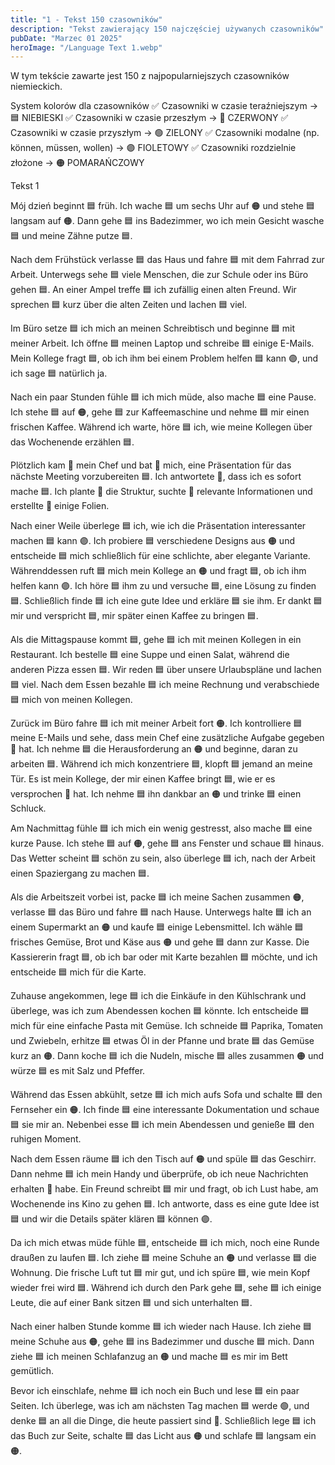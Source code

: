 ```yaml
---
title: "1 - Tekst 150 czasowników"
description: "Tekst zawierający 150 najczęściej używanych czasowników"
pubDate: "Marzec 01 2025"
heroImage: "/Language Text 1.webp"
---
```


W tym tekście zawarte jest 150 z najpopularniejszych czasowników niemieckich.

System kolorów dla czasowników
 ✅ Czasowniki w czasie teraźniejszym → 🟦 NIEBIESKI
 ✅ Czasowniki w czasie przeszłym → 🔴 CZERWONY
 ✅ Czasowniki w czasie przyszłym → 🟢 ZIELONY
 ✅ Czasowniki modalne (np. können, müssen, wollen) → 🟣 FIOLETOWY
 ✅ Czasowniki rozdzielnie złożone → 🟠 POMARAŃCZOWY

Tekst 1

Mój dzień beginnt 🟦 früh. Ich wache 🟦 um sechs Uhr auf 🟠 und stehe 🟦 langsam auf 🟠. Dann gehe 🟦 ins Badezimmer, wo ich mein Gesicht wasche 🟦 und meine Zähne putze 🟦.

Nach dem Frühstück verlasse 🟦 das Haus und fahre 🟦 mit dem Fahrrad zur Arbeit. Unterwegs sehe 🟦 viele Menschen, die zur Schule oder ins Büro gehen 🟦. An einer Ampel treffe 🟦 ich zufällig einen alten Freund. Wir sprechen 🟦 kurz über die alten Zeiten und lachen 🟦 viel.

Im Büro setze 🟦 ich mich an meinen Schreibtisch und beginne 🟦 mit meiner Arbeit. Ich öffne 🟦 meinen Laptop und schreibe 🟦 einige E-Mails. Mein Kollege fragt 🟦, ob ich ihm bei einem Problem helfen 🟦 kann 🟣, und ich sage 🟦 natürlich ja.

Nach ein paar Stunden fühle 🟦 ich mich müde, also mache 🟦 eine Pause. Ich stehe 🟦 auf 🟠, gehe 🟦 zur Kaffeemaschine und nehme 🟦 mir einen frischen Kaffee. Während ich warte, höre 🟦 ich, wie meine Kollegen über das Wochenende erzählen 🟦.

Plötzlich kam 🔴 mein Chef und bat 🔴 mich, eine Präsentation für das nächste Meeting vorzubereiten 🟦. Ich antwortete 🔴, dass ich es sofort mache 🟦. Ich plante 🔴 die Struktur, suchte 🔴 relevante Informationen und erstellte 🔴 einige Folien.

Nach einer Weile überlege 🟦 ich, wie ich die Präsentation interessanter machen 🟦 kann 🟣. Ich probiere 🟦 verschiedene Designs aus 🟠 und entscheide 🟦 mich schließlich für eine schlichte, aber elegante Variante. Währenddessen ruft 🟦 mich mein Kollege an 🟠 und fragt 🟦, ob ich ihm helfen kann 🟣. Ich höre 🟦 ihm zu und versuche 🟦, eine Lösung zu finden 🟦. Schließlich finde 🟦 ich eine gute Idee und erkläre 🟦 sie ihm. Er dankt 🟦 mir und verspricht 🟦, mir später einen Kaffee zu bringen 🟦.

Als die Mittagspause kommt 🟦, gehe 🟦 ich mit meinen Kollegen in ein Restaurant. Ich bestelle 🟦 eine Suppe und einen Salat, während die anderen Pizza essen 🟦. Wir reden 🟦 über unsere Urlaubspläne und lachen 🟦 viel. Nach dem Essen bezahle 🟦 ich meine Rechnung und verabschiede 🟦 mich von meinen Kollegen.

Zurück im Büro fahre 🟦 ich mit meiner Arbeit fort 🟠. Ich kontrolliere 🟦 meine E-Mails und sehe, dass mein Chef eine zusätzliche Aufgabe gegeben 🔴 hat. Ich nehme 🟦 die Herausforderung an 🟠 und beginne, daran zu arbeiten 🟦. Während ich mich konzentriere 🟦, klopft 🟦 jemand an meine Tür. Es ist mein Kollege, der mir einen Kaffee bringt 🟦, wie er es versprochen 🔴 hat. Ich nehme 🟦 ihn dankbar an 🟠 und trinke 🟦 einen Schluck.

Am Nachmittag fühle 🟦 ich mich ein wenig gestresst, also mache 🟦 eine kurze Pause. Ich stehe 🟦 auf 🟠, gehe 🟦 ans Fenster und schaue 🟦 hinaus. Das Wetter scheint 🟦 schön zu sein, also überlege 🟦 ich, nach der Arbeit einen Spaziergang zu machen 🟦.

Als die Arbeitszeit vorbei ist, packe 🟦 ich meine Sachen zusammen 🟠, verlasse 🟦 das Büro und fahre 🟦 nach Hause. Unterwegs halte 🟦 ich an einem Supermarkt an 🟠 und kaufe 🟦 einige Lebensmittel. Ich wähle 🟦 frisches Gemüse, Brot und Käse aus 🟠 und gehe 🟦 dann zur Kasse. Die Kassiererin fragt 🟦, ob ich bar oder mit Karte bezahlen 🟦 möchte, und ich entscheide 🟦 mich für die Karte.

Zuhause angekommen, lege 🟦 ich die Einkäufe in den Kühlschrank und überlege, was ich zum Abendessen kochen 🟦 könnte. Ich entscheide 🟦 mich für eine einfache Pasta mit Gemüse. Ich schneide 🟦 Paprika, Tomaten und Zwiebeln, erhitze 🟦 etwas Öl in der Pfanne und brate 🟦 das Gemüse kurz an 🟠. Dann koche 🟦 ich die Nudeln, mische 🟦 alles zusammen 🟠 und würze 🟦 es mit Salz und Pfeffer.

Während das Essen abkühlt, setze 🟦 ich mich aufs Sofa und schalte 🟦 den Fernseher ein 🟠. Ich finde 🟦 eine interessante Dokumentation und schaue 🟦 sie mir an. Nebenbei esse 🟦 ich mein Abendessen und genieße 🟦 den ruhigen Moment.

Nach dem Essen räume 🟦 ich den Tisch auf 🟠 und spüle 🟦 das Geschirr. Dann nehme 🟦 ich mein Handy und überprüfe, ob ich neue Nachrichten erhalten 🔴 habe. Ein Freund schreibt 🟦 mir und fragt, ob ich Lust habe, am Wochenende ins Kino zu gehen 🟦. Ich antworte, dass es eine gute Idee ist 🟦 und wir die Details später klären 🟦 können 🟣.

Da ich mich etwas müde fühle 🟦, entscheide 🟦 ich mich, noch eine Runde draußen zu laufen 🟦. Ich ziehe 🟦 meine Schuhe an 🟠 und verlasse 🟦 die Wohnung. Die frische Luft tut 🟦 mir gut, und ich spüre 🟦, wie mein Kopf wieder frei wird 🟦. Während ich durch den Park gehe 🟦, sehe 🟦 ich einige Leute, die auf einer Bank sitzen 🟦 und sich unterhalten 🟦.

Nach einer halben Stunde komme 🟦 ich wieder nach Hause. Ich ziehe 🟦 meine Schuhe aus 🟠, gehe 🟦 ins Badezimmer und dusche 🟦 mich. Dann ziehe 🟦 ich meinen Schlafanzug an 🟠 und mache 🟦 es mir im Bett gemütlich.

Bevor ich einschlafe, nehme 🟦 ich noch ein Buch und lese 🟦 ein paar Seiten. Ich überlege, was ich am nächsten Tag machen 🟦 werde 🟢, und denke 🟦 an all die Dinge, die heute passiert sind 🔴. Schließlich lege 🟦 ich das Buch zur Seite, schalte 🟦 das Licht aus 🟠 und schlafe 🟦 langsam ein 🟠.

